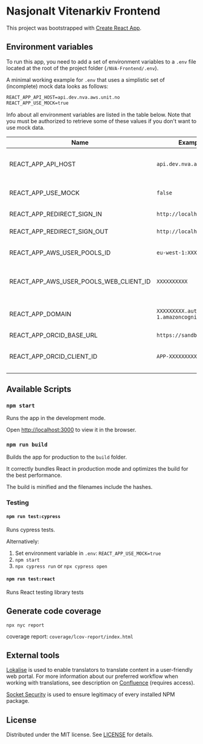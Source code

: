 # Nasjonalt Vitenarkiv Frontend

This project was bootstrapped with [Create React App](https://github.com/facebook/create-react-app).

## Environment variables

To run this app, you need to add a set of environment variables to a `.env` file located at the root of the project folder (`/NVA-Frontend/.env`).

A minimal working example for `.env` that uses a simplistic set of (incomplete) mock data looks as follows:

```markdown
REACT_APP_API_HOST=api.dev.nva.aws.unit.no
REACT_APP_USE_MOCK=true
```

Info about all environment variables are listed in the table below. Note that you must be authorized to retrieve some of these values if you don't want to use mock data.

| Name                                   | Example value                                | Description                                                                                                     |
| -------------------------------------- | -------------------------------------------- | --------------------------------------------------------------------------------------------------------------- |
| REACT_APP_API_HOST                     | `api.dev.nva.aws.unit.no`                    | Required. Base URL to the API. Value can be found by logging in to the Parameter Store in AWS. (/NVA/ApiDomain) |
| REACT_APP_USE_MOCK                     | `false`                                      | Whether to use local mock data or not. If `true`, no more variables are needed.                                 |
| REACT_APP_REDIRECT_SIGN_IN             | `http://localhost:3000`                      | Callback URI for successfull login.                                                                             |
| REACT_APP_REDIRECT_SIGN_OUT            | `http://localhost:3000/logout`               | Callback URI for successfull logout.                                                                            |
| REACT_APP_AWS_USER_POOLS_ID            | `eu-west-1:XXXXXXXXXX`                       | Value can be found by logging in to the Parameter Store in AWS. (CognitoUserPoolId)                             |
| REACT_APP_AWS_USER_POOLS_WEB_CLIENT_ID | `XXXXXXXXXX`                                 | Value can be found by logging in to the Parameter Store in AWS. (CognitoUserPoolAppClientId)                    |
| REACT_APP_DOMAIN                       | `XXXXXXXXX.auth.eu-west-1.amazoncognito.com` | Value can be found by logging in to the Parameter Store in AWS. (CognitoAuthenticationDomain)                   |
| REACT_APP_ORCID_BASE_URL               | `https://sandbox.orcid.org`                  | Base URL to ORCID integration.                                                                                  |
| REACT_APP_ORCID_CLIENT_ID              | `APP-XXXXXXXXX`                              | Value can be found by logging in to the Secrets Manager in AWS (OrcidClientID) or ORCID Admin dashboard.        |

## Available Scripts

### `npm start`

Runs the app in the development mode.

Open [http://localhost:3000](http://localhost:3000) to view it in the browser.

### `npm run build`

Builds the app for production to the `build` folder.

It correctly bundles React in production mode and optimizes the build for the best performance.

The build is minified and the filenames include the hashes.

### Testing

#### `npm run test:cypress`

Runs cypress tests.

Alternatively:

1. Set environment variable in `.env`: `REACT_APP_USE_MOCK=true`
2. `npm start`
3. `npx cypress run` or `npx cypress open`

#### `npm run test:react`

Runs React testing library tests

## Generate code coverage

`npx nyc report`

coverage report: `coverage/lcov-report/index.html`

## External tools

[Lokalise](https://lokalise.com/) is used to enable translators to translate content in a user-friendly web portal. For more information about our preferred workflow when working with translations, see description on [Confluence](https://unit.atlassian.net/wiki/spaces/NVAP/pages/2439774211/Frontend+translations) (requires access).

[Socket Security](https://socket.dev/) is used to ensure legitimacy of every installed NPM package.

## License

Distributed under the MIT license. See [LICENSE](https://github.com/BIBSYSDEV/NVA-Frontend/blob/main/LICENSE) for details.
